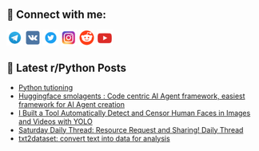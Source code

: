 ## 🔎 Connect with me:
[<img src="https://github.com/bullbesh/bullbesh/blob/main/images/Telegram.png" width="32" height="32" />](https://t.me/bullbesh)
[<img src="https://github.com/bullbesh/bullbesh/blob/main/images/VK.png" width="32" height="32" />](https://vk.com/bullbesh)
[<img src="https://github.com/bullbesh/bullbesh/blob/main/images/Twitter.png" width="32" height="32" />](https://twitter.com/bullbesh1)
[<img src="https://github.com/bullbesh/bullbesh/blob/main/images/Instagram.png" width="32" height="32" />](https://www.instagram.com/bullbesh)
[<img src="https://github.com/bullbesh/bullbesh/blob/main/images/Reddit.png" width="32" height="32" />](https://www.reddit.com/user/bullbesh)
[<img src="https://github.com/bullbesh/bullbesh/blob/main/images/YouTube.png" width="32" height="32" />](https://www.youtube.com/channel/UCtfjRs6uzgq5mfm8S06WTcg)

## 📕 Latest r/Python Posts
<!-- BLOG-POST-LIST:START -->
- [Python tutioning](https://www.reddit.com/r/Python/comments/1i4497n/python_tutioning/)
- [Huggingface smolagents : Code centric AI Agent framework, easiest framework for AI Agent creation](https://www.reddit.com/r/Python/comments/1i3zdn4/huggingface_smolagents_code_centric_ai_agent/)
- [I Built a Tool Automatically Detect and Censor Human Faces in Images and Videos with YOLO](https://www.reddit.com/r/Python/comments/1i3yh1g/i_built_a_tool_automatically_detect_and_censor/)
- [Saturday Daily Thread: Resource Request and Sharing! Daily Thread](https://www.reddit.com/r/Python/comments/1i3ukpa/saturday_daily_thread_resource_request_and/)
- [txt2dataset: convert text into data for analysis](https://www.reddit.com/r/Python/comments/1i3qvoy/txt2dataset_convert_text_into_data_for_analysis/)
<!-- BLOG-POST-LIST:END -->
